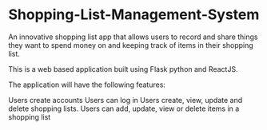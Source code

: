 # Shopping-List-Management-System
 An innovative shopping list app that allows users  to record and share things they want to spend money on and keeping track of  items in their shopping list.
 
 This is a web based application built using Flask python and ReactJS.
 
 The application will have the following features:
 
Users create accounts
Users can log in
Users create, view, update and delete shopping lists. 
Users can add, update, view or delete items in a shopping list

